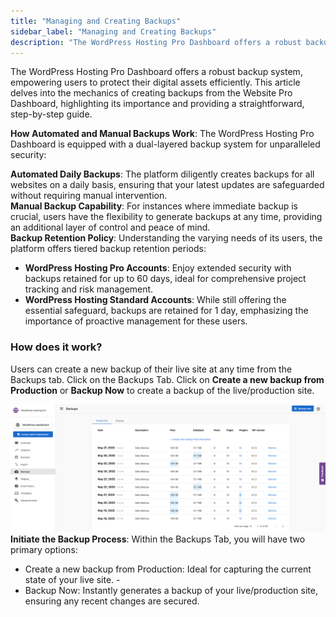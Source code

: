 ```yaml
---
title: "Managing and Creating Backups"
sidebar_label: "Managing and Creating Backups"
description: "The WordPress Hosting Pro Dashboard offers a robust backup system, empowering users to protect their digital assets efficiently. This article delves into the m"
---
```


The WordPress Hosting Pro Dashboard offers a robust backup system, empowering users to protect their digital assets efficiently. This article delves into the mechanics of creating backups from the Website Pro Dashboard, highlighting its importance and providing a straightforward, step-by-step guide.

**How Automated and Manual Backups Work**: The WordPress Hosting Pro Dashboard is equipped with a dual-layered backup system for unparalleled security:

**Automated Daily Backups**: The platform diligently creates backups for all websites on a daily basis, ensuring that your latest updates are safeguarded without requiring manual intervention.  
**Manual Backup Capability**: For instances where immediate backup is crucial, users have the flexibility to generate backups at any time, providing an additional layer of control and peace of mind.  
**Backup Retention Policy**: Understanding the varying needs of its users, the platform offers tiered backup retention periods:

*   **WordPress Hosting Pro Accounts**: Enjoy extended security with backups retained for up to 60 days, ideal for comprehensive project tracking and risk management.
*   **WordPress Hosting Standard Accounts**: While still offering the essential safeguard, backups are retained for 1 day, emphasizing the importance of proactive management for these users.

### How does it work?

Users can create a new backup of their live site at any time from the Backups tab. Click on the Backups Tab. Click on **Create a new backup from Production** or **Backup Now** to create a backup of the live/production site.

![Screenshot 2025-05-27 at 3.08.23 PM.png](./img/32997952840599-27fd398bb0.png)**Initiate the Backup Process**: Within the Backups Tab, you will have two primary options:

*   Create a new backup from Production: Ideal for capturing the current state of your live site. -
*   Backup Now: Instantly generates a backup of your live/production site, ensuring any recent changes are secured.